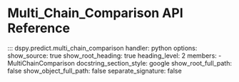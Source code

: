 # Multi_Chain_Comparison API Reference

::: dspy.predict.multi_chain_comparison
    handler: python
    options:
        show_source: true
        show_root_heading: true
        heading_level: 2
        members:
          - MultiChainComparison
        docstring_section_style: google
        show_root_full_path: false
        show_object_full_path: false
        separate_signature: false
